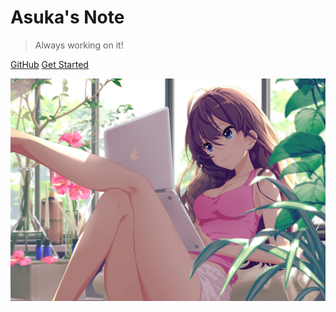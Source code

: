 
# Asuka's Note

> Always working on it!

[GitHub](https://github.com/JNchengge/JNchengge.github.io)
[Get Started](#quick-start)

![](./_media/bg.jpg)